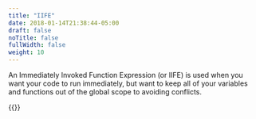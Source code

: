 ```yaml
---
title: "IIFE"
date: 2018-01-14T21:38:44-05:00
draft: false
noTitle: false
fullWidth: false
weight: 10
---
```


An Immediately Invoked Function Expression (or IIFE) is used when you want your code to run immediately, but want to keep all of your variables and functions out of the global scope to avoiding conflicts.

{{<cta for="toolkit-boilerplates">}}